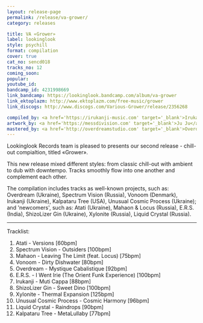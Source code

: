 ```yaml
---
layout: release-page
permalink: /release/va-grower/
category: releases

title: VA «Grower»
label: lookinglook
style: psychill
format: compilation
cover: true
cat_no: sencd018
tracks_no: 12
coming_soon: 
popular: 
youtube_id: 
bandcamp_id: 4231998669
link_bandcamp: https://lookinglook.bandcamp.com/album/va-grower
link_ektoplazm: http://www.ektoplazm.com/free-music/grower
link_discogs: http://www.discogs.com/Various-Grower/release/2356268

compiled_by: <a href='https://irukanji-music.com' target='_blank'>Irukanji</a>
artwork_by: <a href='https://messdivision.com' target='_blank'>Ju Ju</a>
mastered_by: <a href='http://overdreamstudio.com' target='_blank'>Overdream Studio</a>
---
```


Lookinglook Records team is pleased to presents our second release - chill-out compialtion, titled «Grower».

This new release mixed different styles: from classic chill-out with ambient to dub with downtempo. Tracks smoothly flow into one another and complement each other.

The compilation includes tracks as well-known projects, such as: Overdream (Ukraine), Spectrum Vision (Russia), Vonoom (Denmark), Irukanji (Ukraine), Kalpataru Tree (USA), Unusual Cosmic Process (Ukraine); and 'newcomers', such as: Atati (Ukraine), Mahaon & Locus (Russia), E.R.S. (India), ShizoLizer Gin (Ukraine), Xylonite (Russia), Liquid Crystal (Russia).

---
Tracklist:

01. Atati - Versions [60bpm]
02. Spectrum Vision - Outsiders [100bpm]
03. Mahaon - Leaving The Limit (feat. Locus) [75bpm]
04. Vonoom - Dirty Dishwater [80bpm]
05. Overdream - Mystique Cabalistique [92bpm]
06. E.R.S. - I Went Irie (The Orient Funk Experience) [100bpm]
07. Irukanji - Muti Cappa [88bpm]
08. ShizoLizer Gin - Sweet Dino [100bpm]
09. Xylonite - Thermal Expansion [125bpm]
10. Unusual Cosmic Process - Cosmic Harmony [96bpm]
11. Liquid Crystal - Raindrops [90bpm]
12. Kalpataru Tree - MetaLullaby [77bpm]

